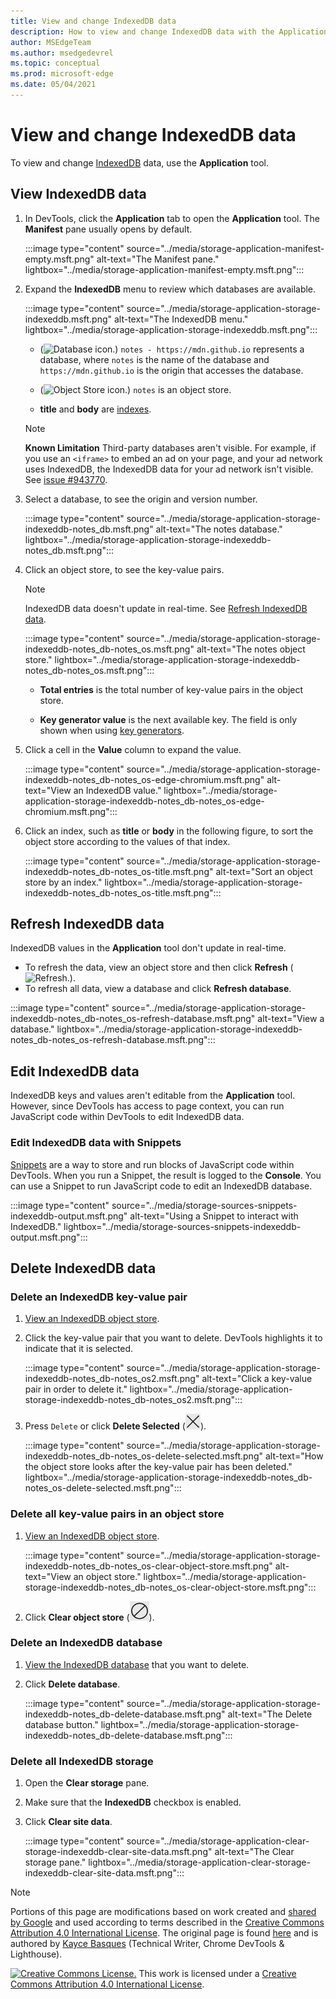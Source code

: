 ```yaml
---
title: View and change IndexedDB data
description: How to view and change IndexedDB data with the Application panel and Snippets.
author: MSEdgeTeam
ms.author: msedgedevrel
ms.topic: conceptual
ms.prod: microsoft-edge
ms.date: 05/04/2021
---
```

<!-- Copyright Kayce Basques

   Licensed under the Apache License, Version 2.0 (the "License");
   you may not use this file except in compliance with the License.
   You may obtain a copy of the License at

       https://www.apache.org/licenses/LICENSE-2.0

   Unless required by applicable law or agreed to in writing, software
   distributed under the License is distributed on an "AS IS" BASIS,
   WITHOUT WARRANTIES OR CONDITIONS OF ANY KIND, either express or implied.
   See the License for the specific language governing permissions and
   limitations under the License.  -->
# View and change IndexedDB data

To view and change [IndexedDB](https://developer.mozilla.org/docs/Web/API/IndexedDB_API) data, use the **Application** tool.


<!-- ====================================================================== -->
## View IndexedDB data

1. In DevTools, click the **Application** tab to open the **Application** tool.  The **Manifest** pane usually opens by default.

   :::image type="content" source="../media/storage-application-manifest-empty.msft.png" alt-text="The Manifest pane." lightbox="../media/storage-application-manifest-empty.msft.png":::

1. Expand the **IndexedDB** menu to review which databases are available.

   :::image type="content" source="../media/storage-application-storage-indexeddb.msft.png" alt-text="The IndexedDB menu." lightbox="../media/storage-application-storage-indexeddb.msft.png":::

   * (![Database icon.](../media/database-icon.msft.png)) `notes - https://mdn.github.io` represents a database, where `notes` is the name of the database and `https://mdn.github.io` is the origin that accesses the database.

   * (![Object Store icon.](../media/object-store-icon.msft.png)) `notes` is an object store.

   *  **title** and **body** are [indexes](https://developer.mozilla.org/docs/Web/API/IndexedDB_API/Using_IndexedDB#Using_an_index).

   > [!NOTE]
   > **Known Limitation**  Third-party databases aren't visible.  For example, if you use an `<iframe>` to embed an ad on your page, and your ad network uses IndexedDB, the IndexedDB data for your ad network isn't visible.  See [issue #943770](https://crbug.com/943770).

1. Select a database, to see the origin and version number.

   :::image type="content" source="../media/storage-application-storage-indexeddb-notes_db.msft.png" alt-text="The notes database." lightbox="../media/storage-application-storage-indexeddb-notes_db.msft.png":::

1. Click an object store, to see the key-value pairs.

   > [!NOTE]
   > IndexedDB data doesn't update in real-time.  See [Refresh IndexedDB data](#refresh-indexeddb-data).

   :::image type="content" source="../media/storage-application-storage-indexeddb-notes_db-notes_os.msft.png" alt-text="The notes object store." lightbox="../media/storage-application-storage-indexeddb-notes_db-notes_os.msft.png":::

   *  **Total entries** is the total number of key-value pairs in the object store.

   *  **Key generator value** is the next available key.  The field is only shown when using [key generators](https://developer.mozilla.org/docs/Web/API/IndexedDB_API/Basic_Concepts_Behind_IndexedDB#gloss_keygenerator).

1. Click a cell in the **Value** column to expand the value.

   :::image type="content" source="../media/storage-application-storage-indexeddb-notes_db-notes_os-edge-chromium.msft.png" alt-text="View an IndexedDB value." lightbox="../media/storage-application-storage-indexeddb-notes_db-notes_os-edge-chromium.msft.png":::

1. Click an index, such as **title** or **body** in the following figure, to sort the object store according to the values of that index.

   :::image type="content" source="../media/storage-application-storage-indexeddb-notes_db-notes_os-title.msft.png" alt-text="Sort an object store by an index." lightbox="../media/storage-application-storage-indexeddb-notes_db-notes_os-title.msft.png":::


<!-- ====================================================================== -->
## Refresh IndexedDB data

IndexedDB values in the **Application** tool don't update in real-time.

*  To refresh the data, view an object store and then click **Refresh** (![Refresh.](../media/reload-icon.msft.png)).
*  To refresh all data, view a database and click **Refresh database**.

:::image type="content" source="../media/storage-application-storage-indexeddb-notes_db-notes_os-refresh-database.msft.png" alt-text="View a database." lightbox="../media/storage-application-storage-indexeddb-notes_db-notes_os-refresh-database.msft.png":::


<!-- ====================================================================== -->
## Edit IndexedDB data

IndexedDB keys and values aren't editable from the **Application** tool.  However, since DevTools has access to page context, you can run JavaScript code within DevTools to edit IndexedDB data.

### Edit IndexedDB data with Snippets

[Snippets](../javascript/snippets.md) are a way to store and run blocks of JavaScript code within DevTools.  When you run a Snippet, the result is logged to the **Console**.  You can use a Snippet to run JavaScript code to edit an IndexedDB database.

:::image type="content" source="../media/storage-sources-snippets-indexeddb-output.msft.png" alt-text="Using a Snippet to interact with IndexedDB." lightbox="../media/storage-sources-snippets-indexeddb-output.msft.png":::


<!-- ====================================================================== -->
## Delete IndexedDB data

### Delete an IndexedDB key-value pair

1. [View an IndexedDB object store](#view-indexeddb-data).

1. Click the key-value pair that you want to delete.  DevTools highlights it to indicate that it is selected.

   :::image type="content" source="../media/storage-application-storage-indexeddb-notes_db-notes_os2.msft.png" alt-text="Click a key-value pair in order to delete it." lightbox="../media/storage-application-storage-indexeddb-notes_db-notes_os2.msft.png":::

1. Press `Delete` or click **Delete Selected** (![Delete Selected.](../media/delete-icon.msft.png)).

   :::image type="content" source="../media/storage-application-storage-indexeddb-notes_db-notes_os-delete-selected.msft.png" alt-text="How the object store looks after the key-value pair has been deleted." lightbox="../media/storage-application-storage-indexeddb-notes_db-notes_os-delete-selected.msft.png":::

### Delete all key-value pairs in an object store

1. [View an IndexedDB object store](#view-indexeddb-data).

   :::image type="content" source="../media/storage-application-storage-indexeddb-notes_db-notes_os-clear-object-store.msft.png" alt-text="View an object store." lightbox="../media/storage-application-storage-indexeddb-notes_db-notes_os-clear-object-store.msft.png":::

1. Click **Clear object store** (![Clear object store.](../media/clear-icon.msft.png)).

### Delete an IndexedDB database

1. [View the IndexedDB database](#view-indexeddb-data) that you want to delete.

1. Click **Delete database**.

   :::image type="content" source="../media/storage-application-storage-indexeddb-notes_db-delete-database.msft.png" alt-text="The Delete database button." lightbox="../media/storage-application-storage-indexeddb-notes_db-delete-database.msft.png":::

### Delete all IndexedDB storage

1. Open the **Clear storage** pane.

1. Make sure that the **IndexedDB** checkbox is enabled.

1. Click **Clear site data**.

   :::image type="content" source="../media/storage-application-clear-storage-indexeddb-clear-site-data.msft.png" alt-text="The Clear storage pane." lightbox="../media/storage-application-clear-storage-indexeddb-clear-site-data.msft.png":::


<!-- ====================================================================== -->
> [!NOTE]
> Portions of this page are modifications based on work created and [shared by Google](https://developers.google.com/terms/site-policies) and used according to terms described in the [Creative Commons Attribution 4.0 International License](https://creativecommons.org/licenses/by/4.0).
> The original page is found [here](https://developers.google.com/web/tools/chrome-devtools/storage/indexeddb) and is authored by [Kayce Basques](https://developers.google.com/web/resources/contributors#kayce-basques) (Technical Writer, Chrome DevTools \& Lighthouse).

[![Creative Commons License.](https://i.creativecommons.org/l/by/4.0/88x31.png)](https://creativecommons.org/licenses/by/4.0)
This work is licensed under a [Creative Commons Attribution 4.0 International License](https://creativecommons.org/licenses/by/4.0).
